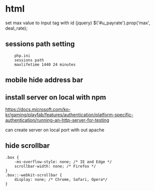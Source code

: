 # html

set max value to input tag with id (jquery)
        $('#u_payrate').prop('max', deal_rate); 
 ## sessions path setting
        php.ini 
        sessions path
        maxlifetime 1440 24 minutes


## mobile hide address bar

<meta name="apple-mobile-web-app-capable" content="yes" />

## install server on local with npm

https://docs.microsoft.com/ko-kr/gaming/playfab/features/authentication/platform-specific-authentication/running-an-http-server-for-testing

can create server on local port with out apache

## hide scrollbar 
```
.box {
    -ms-overflow-style: none; /* IE and Edge */
    scrollbar-width: none; /* Firefox */
}
.box::-webkit-scrollbar {
    display: none; /* Chrome, Safari, Opera*/
}
```
